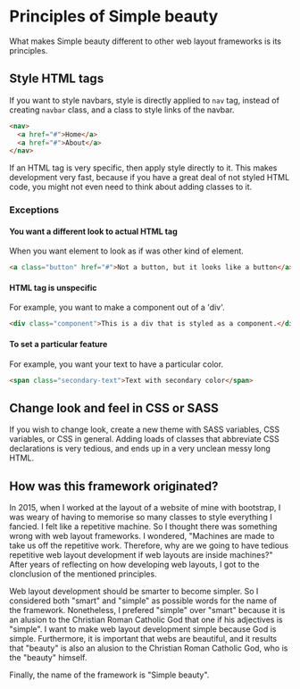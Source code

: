 # Principles of Simple beauty

What makes Simple beauty different to other web layout frameworks is its principles.

## Style HTML tags

If you want to style navbars, style is directly applied to `nav` tag, instead of creating `navbar` class, and a class to style links of the navbar.

```HTML
<nav>
  <a href="#">Home</a>
  <a href="#">About</a>
</nav>
```

If an HTML tag is very specific, then apply style directly to it.
This makes development very fast, because if you have a great deal of not styled HTML code, you might not even need to think about adding classes to it.

### Exceptions

#### You want a different look to actual HTML tag

When you want element to look as if was other kind of element.

```HTML
<a class="button" href="#">Not a button, but it looks like a button</a>
```

#### HTML tag is unspecific

For example, you want to make a component out of a 'div'.

```HTML
<div class="component">This is a div that is styled as a component.</div>
```

#### To set a particular feature

For example, you want your text to have a particular color.

```HTML
<span class="secondary-text">Text with secondary color</span>
```

## Change look and feel in CSS or SASS

If you wish to change look, create a new theme with SASS variables, CSS variables, or CSS in general. Adding loads of classes that abbreviate CSS declarations is very tedious, and ends up in a very unclean messy long HTML.

## How was this framework originated?

In 2015, when I worked at the layout of a website of mine with bootstrap, I was weary of having to memorise so many classes to style everything I fancied. I felt like a repetitive machine. So I thought there was something wrong with web layout frameworks. I wondered, "Machines are made to take us off the repetitive work. Therefore, why are we going to have tedious repetitive web layout development if web layouts are inside machines?" After years of reflecting on how developing web layouts, I got to the clonclusion of the mentioned principles.

Web layout development should be smarter to become simpler. So I considered both "smart" and "simple" as possible words for the name of the framework. Nonetheless, I prefered "simple" over "smart" because it is an alusion to the Christian Roman Catholic God that one if his adjectives is "simple". I want to make web layout development simple because God is simple. Furthermore, it is important that webs are beautiful, and it results that "beauty" is also an alusion to the Christian Roman Catholic God, who is the "beauty" himself.

Finally, the name of the framework is "Simple beauty".
